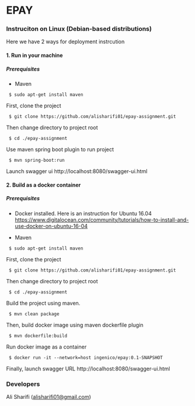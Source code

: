 # EPAY

### Instruciton on Linux (Debian-based distributions)

Here we have 2 ways for deployment instrcution

#### 1. Run in your machine

##### Prerequisites
- Maven
```shell
 $ sudo apt-get install maven
```
First, clone the project
```shell
 $ git clone https://github.com/alisharifi01/epay-assignment.git
```
Then change directory to project root
```shell
 $ cd ./epay-assignment
```

Use maven spring boot plugin to run project
```shell
 $ mvn spring-boot:run
```
Launch swagger ui http://localhost:8080/swagger-ui.html

 
#### 2. Build as a docker container


##### Prerequisites
- Docker installed. Here is an instruction for Ubuntu 16.04
https://www.digitalocean.com/community/tutorials/how-to-install-and-use-docker-on-ubuntu-16-04

- Maven
```shell
 $ sudo apt-get install maven
```

First, clone the project
```shell
 $ git clone https://github.com/alisharifi01/epay-assignment.git
```
Then change directory to project root
```shell
 $ cd ./epay-assignment
```

Build the project using maven. 
```shell
 $ mvn clean package
```

Then, build docker image using maven dockerfile plugin
```shell
 $ mvn dockerfile:build
```
Run docker image as a container
```shell
 $ docker run -it --network=host ingenico/epay:0.1-SNAPSHOT
 ```
Finally, launch swagger URL http://localhost:8080/swagger-ui.html


### Developers

Ali Sharifi   (alisharifi01@gmail.com)
